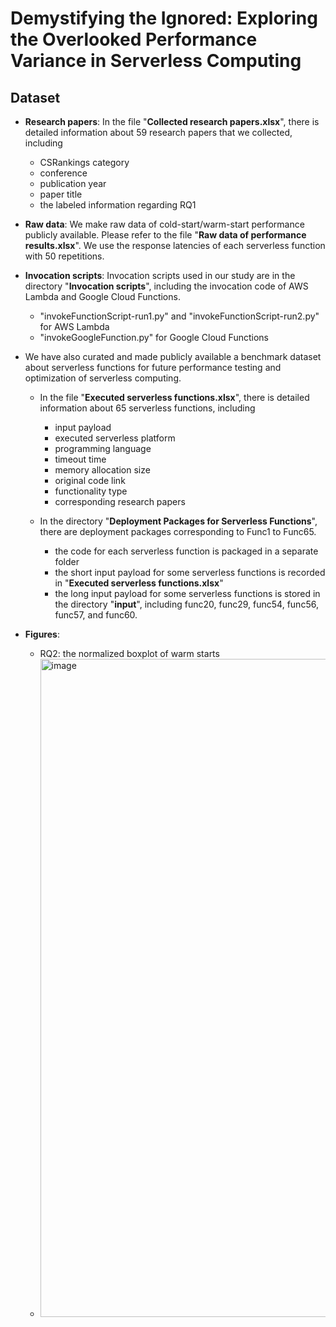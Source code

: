 # Demystifying the Ignored: Exploring the Overlooked Performance Variance in Serverless Computing

## Dataset

* **Research papers**: In the file "**Collected research papers.xlsx**", there is detailed information about 59 research papers that we collected, including
  - CSRankings category
  - conference
  - publication year
  - paper title 
  - the labeled information regarding RQ1

* **Raw data**: We make raw data of cold-start/warm-start performance publicly available. Please refer to the file "**Raw data of performance results.xlsx**". We use the response latencies of each serverless function with 50 repetitions.

* **Invocation scripts**: Invocation scripts used in our study are in the directory "**Invocation scripts**", including the invocation code of AWS Lambda and Google Cloud Functions.
  - "invokeFunctionScript-run1.py" and "invokeFunctionScript-run2.py" for AWS Lambda
  - "invokeGoogleFunction.py" for Google Cloud Functions

* We have also curated and made publicly available a benchmark dataset about serverless functions for future performance testing and optimization of serverless computing.
  - In the file "**Executed serverless functions.xlsx**", there is detailed information about 65 serverless functions, including
    - input payload
    - executed serverless platform
    - programming language
    - timeout time
    - memory allocation size
    - original code link
    - functionality type
    - corresponding research papers
    
  - In the directory "**Deployment Packages for Serverless Functions**", there are deployment packages corresponding to Func1 to Func65. 
    - the code for each serverless function is packaged in a separate folder
    - the short input payload for some serverless functions is recorded in "**Executed serverless functions.xlsx**"
    - the long input payload for some serverless functions is stored in the directory "**input**", including func20, func29, func54, func56, func57, and func60.

* **Figures**:
  - RQ2: the normalized boxplot of warm starts
  - <img width="1053" alt="image" src="https://github.com/WWW24Work/Serverless_Variance/assets/121369770/a7570009-6b71-4ae7-9610-90baf8c2dd37">

    
